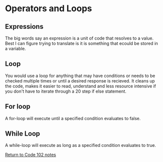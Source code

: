 # Operators and Loops

## Expressions

The big words say an expression is a unit of code that resolves to a value. Best I can figure trying to translate is it is something that ecould be stored in a variable.

## Loop

You would use a loop for anything that may have conditions or needs to be checked multiple times or until a desired response is recieved. It cleans up the code, makes it easier to read, understand and less resource intensive if you don't have to iterate through a 20 step if else statement.

## For loop

A for-loop will execute until a specified condition evaluates to false.

## While Loop

A while-loop will execute as long as a specified condition evaluates to true.

[Return to Code 102 notes](README.md)

